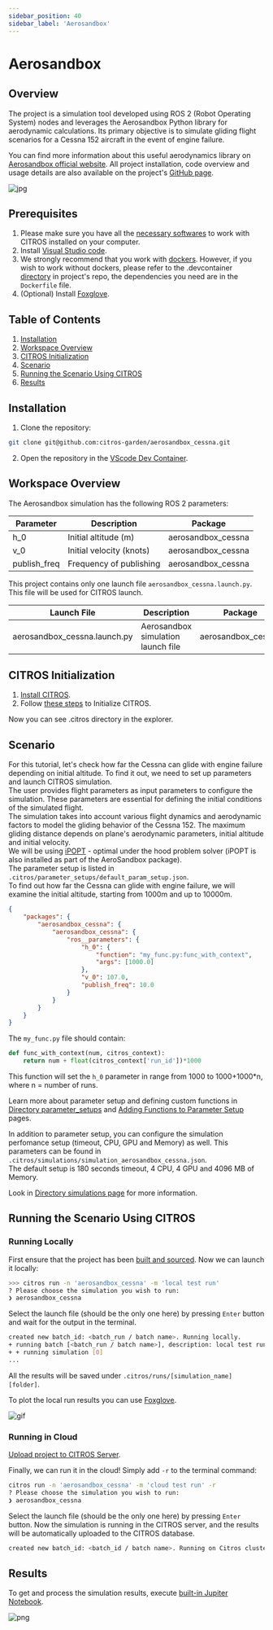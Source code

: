 ```yaml
---
sidebar_position: 40
sidebar_label: 'Aerosandbox'
---
```


# Aerosandbox

## Overview
The project is a simulation tool developed using ROS 2 (Robot Operating System) nodes and leverages the Aerosandbox Python library for aerodynamic calculations. Its primary objective is to simulate gliding flight scenarios for a Cessna 152 aircraft in the event of engine failure.

You can find more information about this useful aerodynamics library on [Aerosandbox official website](https://github.com/peterdsharpe/AeroSandbox). All project installation, code overview and usage details are also available on the project's [GitHub page](https://github.com/citros-garden/aerosandbox_cessna).

![jpg](img/cessna152.jpg "https://en.wikipedia.org/wiki/File:Cessna_152_PR-EJQ_(8476096843).jpg")

## Prerequisites

1. Please make sure you have all the [necessary softwares](https://citros.io/doc/docs_tutorials/getting_started/#softwares-to-work-with-citros) to work with CITROS installed on your computer.
2. Install [Visual Studio code](https://code.visualstudio.com/download).
3. We strongly recommend that you work with [dockers](https://citros.io/doc/docs_tutorials/dockerfile_overview/). However, if you wish to work without dockers, please refer to the .devcontainer [directory](https://github.com/citros-garden/aerosandbox_cessna/tree/main/.devcontainer) in project's repo, the dependencies you need are in the ```Dockerfile``` file.
4. (Optional) Install [Foxglove](https://docs.Foxglove.dev/docs/introduction).


## Table of Contents
1. [Installation](#installation)
2. [Workspace Overview](#workspace-overview)
3. [CITROS Initialization](#citros-initialization)
4. [Scenario](#scenario)
5. [Running the Scenario Using CITROS](#running-the-scenario-using-citros)
6. [Results](#results)

## Installation
1. Clone the repository:

```bash
git clone git@github.com:citros-garden/aerosandbox_cessna.git
```

2. Open the repository in the [VScode Dev Container](https://citros.io/doc/docs_tutorials/getting_started/#open-project-in-vscode-dev-container).

## Workspace Overview

The Aerosandbox simulation has the following ROS 2 parameters:

|Parameter	|Description	|Package
|--|--|--
h_0	|Initial altitude (m)	|aerosandbox_cessna		
v_0	|Initial velocity (knots)	|aerosandbox_cessna	
publish_freq	|Frequency of publishing	|aerosandbox_cessna	

This project contains only one launch file ```aerosandbox_cessna.launch.py```. This file will be used for CITROS launch. 

|Launch File	|Description	|Package
|--|--|--
aerosandbox_cessna.launch.py	|Aerosandbox simulation launch file  |aerosandbox_cessna


## CITROS Initialization

1. [Install CITROS](https://citros.io/doc/docs_tutorials/getting_started/#installation).
2. Follow [these steps](https://citros.io/doc/docs_tutorials/getting_started/#initialization) to Initialize CITROS.

Now you can see .citros directory in the explorer.


## Scenario
For this tutorial, let's check how far the Cessna can glide with engine failure depending on initial altitude. To find it out, we need to set up parameters and launch CITROS simulation. <br/>
The user provides flight parameters as input parameters to configure the simulation. These parameters are essential for defining the initial conditions of the simulated flight.<br/>
The simulation takes into account various flight dynamics and aerodynamic factors to model the gliding behavior of the Cessna 152. The maximum gliding distance depends on plane's aerodynamic parameters, initial altitude and initial velocity.<br/>
We will be using [iPOPT](https://en.wikipedia.org/wiki/IPOPT#:~:text=IPOPT%2C%20short%20for%20%22Interior%20Point,the%20EPL%20(formerly%20CPL).) - optimal under the hood problem solver (iPOPT is also installed as part of the AeroSandbox package).<br/>
The parameter setup is listed in ```.citros/parameter_setups/default_param_setup.json```. <br/>
To find out how far the Cessna can glide with engine failure, we will examine the initial altitude, starting from 1000m and up to 10000m.
```json
{
    "packages": {
        "aerosandbox_cessna": {
            "aerosandbox_cessna": {
                "ros__parameters": {
                    "h_0": {
                        "function": "my_func.py:func_with_context",
                        "args": [1000.0]
                    },
                    "v_0": 107.0,
                    "publish_freq": 10.0
                }
            }
        }
    }
}
```

The ```my_func.py``` file should contain:
```python
def func_with_context(num, citros_context):
    return num + float(citros_context['run_id'])*1000
```

This function will set the ```h_0``` parameter in range from 1000 to 1000+1000*n, where n = number of runs.

Learn more about parameter setup and defining custom functions in [Directory parameter_setups](https://citros.io/doc/docs_cli/structure/citros_structure/#directory-parameter_setups) and [Adding Functions to Parameter Setup](https://citros.io/doc/docs_cli/configuration/config_params) pages.

In addition to parameter setup, you can configure the simulation perfomance setup (timeout, CPU, GPU and Memory) as well.
This parameters can be found in ```.citros/simulations/simulation_aerosandbox_cessna.json```. <br/>
The default setup is 180 seconds timeout, 4 CPU, 4 GPU and 4096 MB of Memory.

Look in [Directory simulations page](https://citros.io/doc/docs_cli/structure/citros_structure#directory-simulations) for more information.

## Running the Scenario Using CITROS

### Running Locally
First ensure that the project has been [built and sourced](https://citros.io/doc/docs_tutorials/getting_started/#build-the-project).
Now we can launch it locally:
```bash 
>>> citros run -n 'aerosandbox_cessna' -m 'local test run'
? Please choose the simulation you wish to run:
❯ aerosandbox_cessna
```
Select the launch file (should be the only one here) by pressing ```Enter``` button and wait for the output in the terminal. 

```bash
created new batch_id: <batch_run / batch name>. Running locally.
+ running batch [<batch_run / batch name>], description: local test run, repeating simulations: [1]
+ + running simulation [0]
...
```

All the results will be saved under ```.citros/runs/[simulation_name] [folder]```.

To plot the local run results you can use [Foxglove](https://citros.io/doc/docs_tutorials/#visualization-with-Foxglove).

![gif](img/gif0.gif "Foxglove example")

### Running in Cloud

[Upload project to CITROS Server](https://citros.io/doc/docs_tutorials/getting_started/#upload-to-citros-server).

Finally, we can run it in the cloud! Simply add `-r` to the terminal command: 
```bash 
citros run -n 'aerosandbox_cessna' -m 'cloud test run' -r
? Please choose the simulation you wish to run:
❯ aerosandbox_cessna
```

Select the launch file (should be the only one here) by pressing `Enter` button. Now the simulation is running in the CITROS server, and the results will be automatically uploaded to the CITROS database.

```bash
created new batch_id: <batch_id / batch name>. Running on Citros cluster. See https://citros.io/batch/<batch_id / batch name>.
```

## Results

To get and process the simulation results, execute [built-in Jupiter Notebook](https://citros.io/aerosandbox_cessna/blob/main/notebooks/aerosandbox_notebook_example.ipynb).

![png](img/citros3.png "CITROS example")